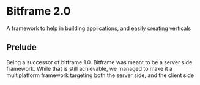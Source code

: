 # Bitframe 2.0

A framework to help in building applications, and easily creating verticals

## Prelude

Being a successor of bitframe 1.0. Bitframe was meant to be a server side framework. While that is still achievable, we managed to make it a multiplatform framework targeting both the server side, and
the client side 
